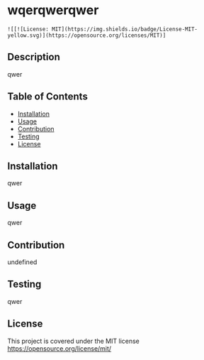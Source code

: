 # wqerqwerqwer
    ![[![License: MIT](https://img.shields.io/badge/License-MIT-yellow.svg)](https://opensource.org/licenses/MIT)]
    
## Description
qwer
    
## Table of Contents

  - [Installation](#installation)
  - [Usage](#usage)
  - [Contribution](#contribution)
  - [Testing](#testing)
  - [License](#license)
  
    
## Installation
qwer
    
## Usage
qwer
    
## Contribution
undefined
    
## Testing
qwer
    
## License
This project is covered under the MIT license
https://opensource.org/license/mit/
